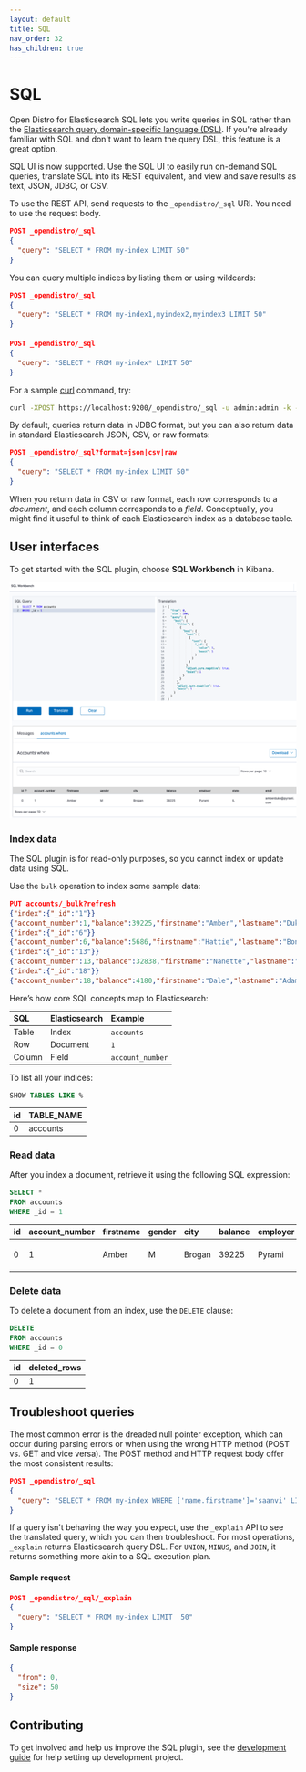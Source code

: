 ```yaml
---
layout: default
title: SQL
nav_order: 32
has_children: true
---
```


# SQL

Open Distro for Elasticsearch SQL lets you write queries in SQL rather than the [Elasticsearch query domain-specific language (DSL)](../elasticsearch/full-text). If you're already familiar with SQL and don't want to learn the query DSL, this feature is a great option.

SQL UI is now supported. Use the SQL UI to easily run on-demand SQL queries, translate SQL into its REST equivalent, and view and save results as text, JSON, JDBC, or CSV.

To use the REST API, send requests to the `_opendistro/_sql` URI. You need to use the request body.

```json
POST _opendistro/_sql
{
  "query": "SELECT * FROM my-index LIMIT 50"
}
```

You can query multiple indices by listing them or using wildcards:

```json
POST _opendistro/_sql
{
  "query": "SELECT * FROM my-index1,myindex2,myindex3 LIMIT 50"
}

POST _opendistro/_sql
{
  "query": "SELECT * FROM my-index* LIMIT 50"
}
```

For a sample [curl](https://curl.haxx.se/) command, try:

```bash
curl -XPOST https://localhost:9200/_opendistro/_sql -u admin:admin -k -d '{"query": "SELECT * FROM kibana_sample_data_flights LIMIT 10"}' -H 'Content-Type: application/json'
```

By default, queries return data in JDBC format, but you can also return data in standard Elasticsearch JSON, CSV, or raw formats:

```json
POST _opendistro/_sql?format=json|csv|raw
{
  "query": "SELECT * FROM my-index LIMIT 50"
}
```

When you return data in CSV or raw format, each row corresponds to a *document*, and each column corresponds to a *field*. Conceptually, you might find it useful to think of each Elasticsearch index as a database table.

## User interfaces

To get started with the SQL plugin, choose **SQL Workbench** in Kibana.

![Kibana SQL UI plugin](../images/sql.png)

### Index data

The SQL plugin is for read-only purposes, so you cannot index or update data using SQL.

Use the `bulk` operation to index some sample data:

```json
PUT accounts/_bulk?refresh
{"index":{"_id":"1"}}
{"account_number":1,"balance":39225,"firstname":"Amber","lastname":"Duke","age":32,"gender":"M","address":"880 Holmes Lane","employer":"Pyrami","email":"amberduke@pyrami.com","city":"Brogan","state":"IL"}
{"index":{"_id":"6"}}
{"account_number":6,"balance":5686,"firstname":"Hattie","lastname":"Bond","age":36,"gender":"M","address":"671 Bristol Street","employer":"Netagy","email":"hattiebond@netagy.com","city":"Dante","state":"TN"}
{"index":{"_id":"13"}}
{"account_number":13,"balance":32838,"firstname":"Nanette","lastname":"Bates","age":28,"gender":"F","address":"789 Madison Street","employer":"Quility","email":"nanettebates@quility.com","city":"Nogal","state":"VA"}
{"index":{"_id":"18"}}
{"account_number":18,"balance":4180,"firstname":"Dale","lastname":"Adams","age":33,"gender":"M","address":"467 Hutchinson Court","email":"daleadams@boink.com","city":"Orick","state":"MD"}
```

Here’s how core SQL concepts map to Elasticsearch:

| SQL | Elasticsearch | Example
:--- | :--- | :---
Table | Index | `accounts`
Row | Document | `1`
Column | Field | `account_number`

To list all your indices:

```sql
SHOW TABLES LIKE %
```

| id | TABLE_NAME
:--- | :---
0 | accounts

### Read data

After you index a document, retrieve it using the following SQL expression:

```sql
SELECT *
FROM accounts
WHERE _id = 1
```

| id | account_number | firstname | gender | city | balance | employer | state | email | address | lastname | age
:--- | :--- | :--- | :--- | :--- | :--- | :--- | :--- | :--- | :--- | :--- | :---
0 | 1 | Amber | M | Brogan | 39225 | Pyrami | IL | amberduke@pyrami.com | 880 Holmes Lane | Duke | 32

### Delete data

To delete a document from an index, use the `DELETE` clause:

```sql
DELETE
FROM accounts
WHERE _id = 0
```

| id | deleted_rows
:--- | :---
0 | 1

## Troubleshoot queries

The most common error is the dreaded null pointer exception, which can occur during parsing errors or when using the wrong HTTP method (POST vs. GET and vice versa). The POST method and HTTP request body offer the most consistent results:

```json
POST _opendistro/_sql
{
  "query": "SELECT * FROM my-index WHERE ['name.firstname']='saanvi' LIMIT 5"
}
```

If a query isn't behaving the way you expect, use the `_explain` API to see the translated query, which you can then troubleshoot. For most operations, `_explain` returns Elasticsearch query DSL. For `UNION`, `MINUS`, and `JOIN`, it returns something more akin to a SQL execution plan.


#### Sample request

```json
POST _opendistro/_sql/_explain
{
  "query": "SELECT * FROM my-index LIMIT  50"
}
```


#### Sample response

```json
{
  "from": 0,
  "size": 50
}
```

## Contributing

To get involved and help us improve the SQL plugin, see the [development guide](https://github.com/opendistro-for-elasticsearch/sql/blob/master/docs/developing.rst) for help setting up development project.
